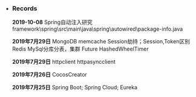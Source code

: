 * ### Records

  **2019-10-08**
    Spring自动注入研究 framework\spring\src\main\java\spring\autowired\package-info.java
      
  **2019年7月29日**
      MongoDB
    memcache
          Session劫持；Session,Token区别
      Redis
      MySql分库分表，集群
      Future
      HashedWheelTimer
      
  **2019年7月29日**
      httpclient httpasyncclient
      
  **2019年7月26日**
      CocosCreator
      
  **2019年7月25日**
      Spring Boot; Spring Cloud; Eureka
